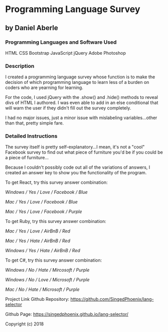 # Programming Language Survey
## by Daniel Aberle

### Programming Languages and Software Used
HTML
CSS
Bootstrap
JavaScript
jQuery
Adobe Photoshop

### Description
I created a programming language survey whose function is to make the decision of which programming language to learn less of a burden on coders who are yearning for learning.

For the code, I used jQuery with the .show() and .hide() methods to reveal divs of HTML I authored. I was even able to add in an else conditional that will warn the user if they didn't fill out the survey completely.

I had no major issues, just a minor issue with mislabeling variables...other than that, pretty simple fare.

### Detailed Instructions
The survey itself is pretty self-explanatory...I mean, it's not a "cool" Facebook survey to find out what piece of furniture you'd be if you could be a piece of furniture...

Because I couldn't possibly code out all of the variations of answers, I created an answer key to show you the functionality of the program.

To get React, try this survey answer combination:

_Windows / Yes / Love / Facebook / Blue_

_Mac / Yes / Love / Facebook / Blue_

_Mac / Yes / Love / Facebook / Purple_


To get Ruby, try this survey answer combination:

_Mac / Yes / Love / AirBnB / Red_

_Mac / Yes / Hate / AirBnB / Red_

_Windows / Yes / Hate / AirBnB / Red_


To get C#, try this survey answer combination:

_Windows / No / Hate / Mircosoft / Purple_

_Windows / No / Love / Microsoft / Purple_

_Mac / No / Hate / Microsoft / Purple_


Project Link
Github Repository: https://github.com/SingedPhoenix/lang-selector

Github Page: https://singedphoenix.github.io/lang-selector/

Copyright (c) 2018
